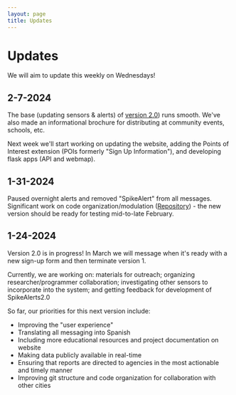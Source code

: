 ```yaml
---
layout: page
title: Updates
---
```


# Updates

We will aim to update this weekly on Wednesdays! 

## 2-7-2024

The base (updating sensors & alerts) of [version 2.0](https://github.com/SpikeAlerts/SpikeAlerts)) runs smooth. We've also made an informational brochure for distributing at community events, schools, etc.

Next week we'll start working on updating the website, adding the Points of Interest extension (POIs formerly "Sign Up Information"), and developing flask apps (API and webmap).

## 1-31-2024

Paused overnight alerts and removed "SpikeAlert" from all messages. Significant work on code organization/modulation ([Repository](https://github.com/SpikeAlerts/SpikeAlerts)) - the new version should be ready for testing mid-to-late February. 


## 1-24-2024

Version 2.0 is in progress! In March we will message when it's ready with a new sign-up form and then terminate version 1.

Currently, we are working on: materials for outreach; organizing researcher/programmer collaboration; investigating other sensors to incorporate into the system; and getting feedback for development of SpikeAlerts2.0

So far, our priorities for this next version include:

- Improving the "user experience"
- Translating all messaging into Spanish
- Including more educational resources and project documentation on website
- Making data publicly available in real-time
- Ensuring that reports are directed to agencies in the most actionable and timely manner
- Improving git structure and code organization for collaboration with other cities
